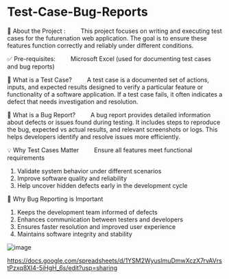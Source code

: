 # Test-Case-Bug-Reports

🧪 About the Project : &nbsp;&nbsp;&nbsp; &nbsp;&nbsp;&nbsp;
This project focuses on writing and executing test cases for the futurenation web application. The goal is to ensure these features function correctly and reliably under different conditions.

✅ Pre-requisites: &nbsp;&nbsp;&nbsp; &nbsp;&nbsp;&nbsp;
Microsoft Excel (used for documenting test cases and bug reports)

🧾 What is a Test Case? &nbsp;&nbsp;&nbsp; &nbsp;&nbsp;&nbsp;
A test case is a documented set of actions, inputs, and expected results designed to verify a particular feature or functionality of a software application. If a test case fails, it often indicates a defect that needs investigation and resolution.

🐞 What is a Bug Report? &nbsp;&nbsp;&nbsp; &nbsp;&nbsp;&nbsp;
A bug report provides detailed information about defects or issues found during testing. It includes steps to reproduce the bug, expected vs actual results, and relevant screenshots or logs. This helps developers identify and resolve issues more efficiently.

💡 Why Test Cases Matter &nbsp;&nbsp;&nbsp; &nbsp;&nbsp;&nbsp;
Ensure all features meet functional requirements

1. Validate system behavior under different scenarios
2. Improve software quality and reliability
3. Help uncover hidden defects early in the development cycle

🔧 Why Bug Reporting is Important &nbsp;&nbsp;&nbsp; &nbsp;&nbsp;&nbsp;
1. Keeps the development team informed of defects
2. Enhances communication between testers and developers
3. Ensures faster resolution and improved user experience
4. Maintains software integrity and stability


![image](https://github.com/user-attachments/assets/0007afb4-42cb-4ef1-8ce6-82e3cc41c069)

https://docs.google.com/spreadsheets/d/1YSM2WyusImuDmwXczX7rvAVrstPzxq8XI4-5iHgH_6s/edit?usp=sharing 




